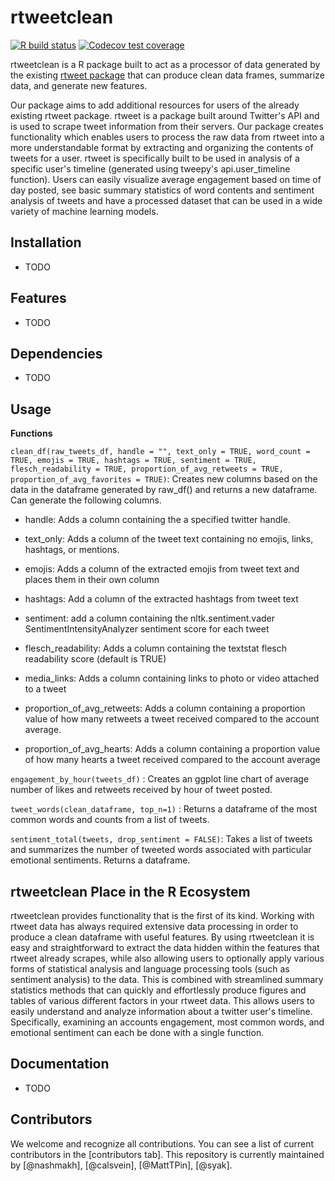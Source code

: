 # rtweetclean

<!-- badges: start -->
[![R build status](https://github.com/UBC-MDS/rtweetclean/workflows/R-CMD-check/badge.svg)](https://github.com/UBC-MDS/rtweetclean/actions)
[![Codecov test coverage](https://codecov.io/gh/UBC-MDS/rtweetclean/branch/master/graph/badge.svg)](https://codecov.io/gh/UBC-MDS/rtweetclean?branch=master)
<!-- badges: end -->

rtweetclean is a R package built to act as a processor of data generated by the existing [rtweet package](https://www.rdocumentation.org/packages/rtweet/versions/0.4.0) that can produce clean data frames, summarize data, and generate new features.

Our package aims to add additional resources for users of the already existing rtweet package. rtweet is a package built around Twitter's API and is used to scrape tweet information from their servers. Our package creates functionality which enables users to process the raw data from rtweet into a more understandable format by extracting and organizing the contents of tweets for a user. rtweet is specifically built to be used in analysis of a specific user's timeline (generated using tweepy's api.user\_timeline function). Users can easily visualize average engagement based on time of day posted, see basic summary statistics of word contents and sentiment analysis of tweets and have a processed dataset that can be used in a wide variety of machine learning models.

## Installation

-   TODO

## Features

-   TODO

## Dependencies

-   TODO

## Usage

**Functions**

`clean_df(raw_tweets_df, handle = "", text_only = TRUE, word_count = TRUE, emojis = TRUE, hashtags = TRUE, sentiment = TRUE, flesch_readability = TRUE, proportion_of_avg_retweets = TRUE, proportion_of_avg_favorites = TRUE)`: Creates new columns based on the data in the dataframe generated by raw\_df() and returns a new dataframe. Can generate the following columns.

-   handle: Adds a column containing the a specified twitter handle.

-   text\_only: Adds a column of the tweet text containing no emojis, links, hashtags, or mentions.

-   emojis: Adds a column of the extracted emojis from tweet text and places them in their own column

-   hashtags: Add a column of the extracted hashtags from tweet text

-   sentiment: add a column containing the nltk.sentiment.vader SentimentIntensityAnalyzer sentiment score for each tweet

-   flesch\_readability: Adds a column containing the textstat flesch readability score (default is TRUE)

-   media\_links: Adds a column containing links to photo or video attached to a tweet

-   proportion\_of\_avg\_retweets: Adds a column containing a proportion value of how many retweets a tweet received compared to the account average.

-   proportion\_of\_avg\_hearts: Adds a column containing a proportion value of how many hearts a tweet received compared to the account average

`engagement_by_hour(tweets_df)` : Creates an ggplot line chart of average number of likes and retweets received by hour of tweet posted.

`tweet_words(clean_dataframe, top_n=1)` : Returns a dataframe of the most common words and counts from a list of tweets.

`sentiment_total(tweets, drop_sentiment = FALSE)`: Takes a list of tweets and summarizes the number of tweeted words associated with particular emotional sentiments. Returns a dataframe.

## rtweetclean Place in the R Ecosystem

rtweetclean provides functionality that is the first of its kind. Working with rtweet data has always required extensive data processing in order to produce a clean dataframe with useful features. By using rtweetclean it is easy and straightforward to extract the data hidden within the features that rtweet already scrapes, while also allowing users to optionally apply various forms of statistical analysis and language processing tools (such as sentiment analysis) to the data. This is combined with streamlined summary statistics methods that can quickly and effortlessly produce figures and tables of various different factors in your rtweet data. This allows users to easily understand and analyze information about a twitter user's timeline. Specifically, examining an accounts engagement, most common words, and emotional sentiment can each be done with a single function.

## Documentation

- TODO

## Contributors

We welcome and recognize all contributions. You can see a list of current contributors in the [contributors tab]. This repository is currently maintained by [@nashmakh], [@calsvein], [@MattTPin], [@syak].

